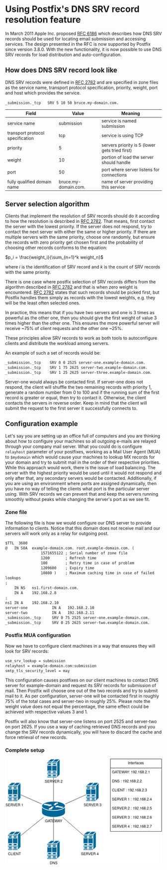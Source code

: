 # Using Postfix's DNS SRV record resolution feature

In March 2011 Apple Inc. proposed [RFC 6186](https://www.ietf.org/rfc/rfc6186.txt) which describes how DNS SRV records should be used
for locating email submission and accessing services. The design presented in the RFC is now supported by Postfix since version 3.8.0. With the new functionality, it is now possible to use DNS SRV records for load distribution and auto-configuration.

## How does DNS SRV record look like

DNS SRV records were defined in [RFC 2782](https://www.ietf.org/rfc/rfc2782.txt) and are specified in zone files as the service name, transport protocol
specification, priority, weight, port and host which provides the service.

`_submission._tcp	SRV 5 10 50 bruce.my-domain.com.`

| Field | Value | Meaning |
|---|---|---|
| service name | submission | service is named submission |
| transport protocol specification | tcp | service is using TCP |
| priority | 5 | servers priority is 5 (lower gets tried first)|
| weight | 10 | portion of load the server should handle |
| port | 50 | port where server listens for connections |
| fully qualified domain name | bruce.my-domain.com. | name of server providing this service |

## Server selection algorithm

Clients that implement the resolution of SRV records should do it according to how the resolution is described in [RFC 2782](https://www.ietf.org/rfc/rfc2782.txt). That means, first contact the server with the lowest priority. If the server does not respond, try to contact the next server with either the same or higher priority. If there are multiple servers with the same priority, choose one randomly, but ensure the records with zero priority get chosen first and the probability of choosing other records conforms to the equation:

$p_i = \frac{weight_i}{\sum_{n=1}^k weight_n}$

where $i$ is the identification of SRV record and $k$ is the
count of SRV records with the same priority.

There is one case where postfix selection of SRV records differs from the algorithm described in [RFC 2782](https://www.ietf.org/rfc/rfc2782.txt) and that is when zero weight is encountered. [RFC 2782](https://www.ietf.org/rfc/rfc2782.txt) states that such
records should be picked first, but Postfix handles them simply as records with
the lowest weights, e.g. they will be the least often selected ones.

In practice, this means that if you have two servers and one is
3 times as powerful as the other one, then you should give the first weight of value 3 times higher than the other one. This ensures the more powerful server will receive ~75% of client requests and the other one ~25%.

These principles allow SRV records to work as both tools to autoconfigure
clients and distribute the workload among servers.

An example of such a set of records would be:

```
_submission._tcp 	SRV 0 0 2525 server-one.example-domain.com.
_submission._tcp 	SRV 1 75 2625 server-two.example-domain.com.
_submission._tcp 	SRV 1 25 2625 server-three.example-domain.com.
```

Server-one would always be contacted first. If server-one does not respond, the client will shuffle the two remaining records with priority 1, generate a random number from 0 to 100 and if the running sum of the first record is
greater or equal, then try to contact it. Otherwise, the client contacts the servers
in reverse order. Keep in mind that the client will submit the request to the first server it successfully connects to.

## Configuration example

Let's say you are setting up an office full of computers and you are
thinking about how to configure your machines so all outgoing e-mails
are relayed through your company mail server. What you could do is configure `relayhost` parameter of your postfixes, working as a Mail User Agent (MUA) to `$mydomain` which would cause your machines to lookup MX records for your
domain and try to submit mail in the order of their respective priorities.
While this approach would work, there is the issue of load balancing. The
server with the highest priority would be used until it would not respond
and only after that, any secondary servers would be contacted. Additionally, if you are using an environment where ports are assigned dynamically, then you
have no way of telling the clients what port is the particular server using. With SRV records we can prevent that and keep the servers running smoothly without peaks while changing the server's port as we see fit.

### Zone file
The following file is how we would configure our DNS server to provide information to clients. Notice that this domain does not receive mail and our servers will work only as a relay for outgoing post.

```
$TTL  3600
@  	IN SOA  example-domain.com. root.example-domain.com. (
                1571655122 ; Serial number of zone file
                1200       ; Refresh time
                180        ; Retry time in case of problem
                1209600    ; Expiry time
                10800 )    ; Maximum caching time in case of failed lookups
;
   	IN NS   ns1.first-domain.com.
   	IN A    192.168.2.8
;
ns1	IN A    192.168.2.10
server-one           IN A   192.168.2.10
server-two           IN A   192.168.2.11
_submission._tcp     SRV 0 75 2525 server-one.example-domain.com.
_submission._tcp     SRV 0 25 2625 server-two.example-domain.com.
```

### Postfix MUA configuration

Now we have to configure client machines in a way that ensures they
will look for SRV records:

```
use_srv_lookup = submission
relayhost = example-domain.com:submission
smtp_tls_security_level = may
```

This configuration causes postfixes on our client machines to contact DNS server
for example-domain and request its SRV records for submission of mail. Then Postfix
will choose one out of the two records and try to submit mail to it. As per configuration, server-one will be contacted first in roughly 75% of the total cases and server-two in roughly 25%. Please note the weight value does not equal the percentage, the same effect could be achieved with respective values 3 and 1.

Postfix will also know that server-one listens on port 2525 and server-two on port 2625. If you use a way of caching retrieved DNS records and you change the SRV records dynamically, you will have to discard the cache and force retrieval of new records.

### Complete setup

![alt text](srv_article.png)
